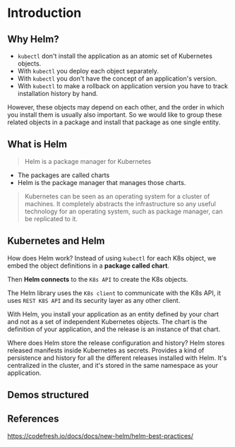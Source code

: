 # Introduction

## Why Helm?

* `kubectl` don't install the application as an atomic set of Kubernetes objects.
* With `kubectl` you deploy each object separately.
* With `kubectl` you don't have the concept of an application's version.
* With `kubectl` to make a rollback on application version you have to track installation history by hand.

However, these objects may depend on each other, and the order in which you install them is usually also important. So we would like to group these related objects in a package and install that package as one single entity.

## What is Helm

> Helm is a package manager for Kubernetes

* The packages are called charts
* Helm is the package manager that manages those charts.

> Kubernetes can be seen as an operating system for a cluster of machines. It completely abstracts the infrastructure so any useful technology for an operating system, such as package manager, can be replicated to it.

## Kubernetes and Helm

How does Helm work? Instead of using `kubectl` for each K8s object, we embed the object definitions in a **package called chart**.

Then **Helm connects** to the `K8s API` to create the K8s objects.

The Helm library uses the `K8s client` to communicate with the K8s API, it uses `REST K8S API` and its security layer as any other client.

With Helm, you install your application as an entity defined by your chart and not as a set of independent Kubernetes objects. The chart is the definition of your application, and the release is an instance of that chart.

Where does Helm store the release configuration and history? Helm stores released manifests inside Kubernetes as secrets. Provides a kind of persistence and history for all the different releases installed with Helm. It's centralized in the cluster, and it's stored in the same namespace as your application. 

## Demos structured

## References

https://codefresh.io/docs/docs/new-helm/helm-best-practices/